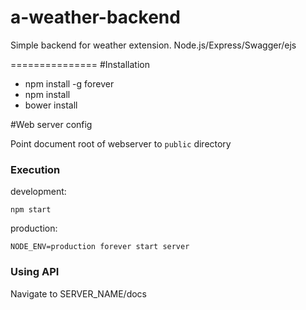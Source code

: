 a-weather-backend
===============

Simple backend for weather extension. Node.js/Express/Swagger/ejs

===============
#Installation

* npm install -g forever
* npm install
* bower install

#Web server config

Point document root of webserver to `public` directory

### Execution

development:

    npm start

production:

    NODE_ENV=production forever start server

### Using API

Navigate to SERVER_NAME/docs
